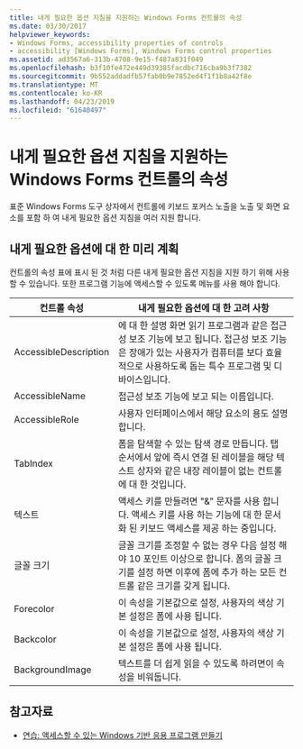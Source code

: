 ```yaml
---
title: 내게 필요한 옵션 지침을 지원하는 Windows Forms 컨트롤의 속성
ms.date: 03/30/2017
helpviewer_keywords:
- Windows Forms, accessibility properties of controls
- accessibility [Windows Forms], Windows Forms control properties
ms.assetid: ad3567a6-313b-4708-9e15-f487a831f049
ms.openlocfilehash: b3f10fe472e449d39385facdbc716cba9b3f7382
ms.sourcegitcommit: 9b552addadfb57fab0b9e7852ed4f1f1b8a42f8e
ms.translationtype: MT
ms.contentlocale: ko-KR
ms.lasthandoff: 04/23/2019
ms.locfileid: "61640497"
---
```

# <a name="properties-on-windows-forms-controls-that-support-accessibility-guidelines"></a>내게 필요한 옵션 지침을 지원하는 Windows Forms 컨트롤의 속성
표준 Windows Forms 도구 상자에서 컨트롤에 키보드 포커스 노출을 노출 및 화면 요소를 포함 하 여 내게 필요한 옵션 지침을 여러 지원 합니다.  
  
## <a name="planning-ahead-for-accessibility"></a>내게 필요한 옵션에 대 한 미리 계획  
 컨트롤의 속성 표에 표시 된 것 처럼 다른 내게 필요한 옵션 지침을 지원 하기 위해 사용할 수 있습니다. 또한 프로그램 기능에 액세스할 수 있도록 메뉴를 사용 해야 합니다.  
  
|컨트롤 속성|내게 필요한 옵션에 대 한 고려 사항|  
|----------------------|--------------------------------------|  
|AccessibleDescription|에 대 한 설명 화면 읽기 프로그램과 같은 접근성 보조 기능에 보고 됩니다. 접근성 보조 기능은 장애가 있는 사용자가 컴퓨터를 보다 효율적으로 사용하도록 돕는 특수 프로그램 및 디바이스입니다.|  
|AccessibleName|접근성 보조 기능에 보고 되는 이름입니다.|  
|AccessibleRole|사용자 인터페이스에서 해당 요소의 용도 설명합니다.|  
|TabIndex|폼을 탐색할 수 있는 탐색 경로 만듭니다. 탭 순서에서 앞에 즉시 연결 된 레이블을 해당 텍스트 상자와 같은 내장 레이블이 없는 컨트롤에 대 한 것입니다.|  
|텍스트|액세스 키를 만들려면 "&" 문자를 사용 합니다. 액세스 키를 사용 하는 기능에 대 한 문서화 된 키보드 액세스를 제공 하는 중입니다.|  
|글꼴 크기|글꼴 크기를 조정할 수 없는 경우 다음 설정 해야 10 포인트 이상으로 합니다. 폼의 글꼴 크기를 설정 하면 이후에 폼에 추가 하는 모든 컨트롤 같은 크기를 갖게 됩니다.|  
|Forecolor|이 속성을 기본값으로 설정, 사용자의 색상 기본 설정은 폼에 사용 됩니다.|  
|Backcolor|이 속성을 기본값으로 설정, 사용자의 색상 기본 설정은 폼에 사용 됩니다.|  
|BackgroundImage|텍스트를 더 쉽게 읽을 수 있도록 하려면이 속성을 비워둡니다.|  
  
## <a name="see-also"></a>참고자료

- [연습: 액세스할 수 있는 Windows 기반 응용 프로그램 만들기](walkthrough-creating-an-accessible-windows-based-application.md)
